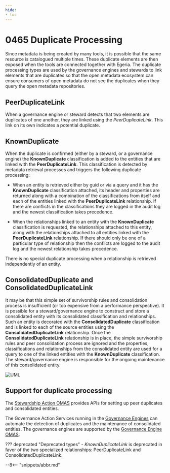 ```yaml
---
hide:
- toc
---
```


<!-- SPDX-License-Identifier: CC-BY-4.0 -->
<!-- Copyright Contributors to the ODPi Egeria project. -->

# 0465 Duplicate Processing

Since metadata is being created by many tools, it is possible that the same resource is catalogued multiple times.
These duplicate elements are then exposed when the tools are connected together with Egeria.
The duplicate processing types are used by the governance engines and stewards to link elements that are duplicates
so that the open metadata ecosystem can ensure consumers of open metadata do not see the duplicates when they query
the open metadata repositories.

## PeerDuplicateLink

When a governance engine or steward detects that two elements are duplicates of one another, they are linked using
the *PeerDuplicateLink*.  This link on its own indicates a potential duplicate.

## KnownDuplicate

When the duplicate is confirmed (either by a steward, or a governance engine) the
**KnownDuplicate** classification is added to the entities that are linked with the
**PeerDuplicateLink**.  This classification is detected by metadata retrieval processes
and triggers the following duplicate processing:

* When an entity is retrieved either by guid or via a query and it has the **KnownDuplicate** classification attached,
its header and properties are returned
along with a combination of the classifications from itself and each of the entities linked with
the **PeerDuplicateLink** relationship.  If there are conflicts in the classifications they are
logged in the audit log and the newest classification takes precedence.

* When the relationships linked to an entity with the **KnownDuplicate** classification is requested,
the relationships attached to this entity, along with the relationships attached to all entities linked with
the **PeerDuplicateLink** relationship.  If there should only be one of a particular type of relationship
then the conflicts are logged to the audit log and the newest relationship takes precedence.

There is no special duplicate processing when a relationship is retrieved independently of an entity.

## ConsolidatedDuplicate and ConsolidatedDuplicateLink

It may be that this simple set of survivorship rules and consolidation process is insufficient
(or too expensive from a performance perspective).
It is possible for a steward/governance engine to construct and store a consolidated entity
with its consolidated classification and relationships.  Such an entity is decorated with the **ConsolidatedDuplicate**
classification and is linked to each of the source entities using the **ConsolidatedDuplicateLink** relationship.
Once the **ConsolidatedDuplicateLink** relationship is in place, the simple survivorship rules and peer consolidation process
are ignored and the properties, classifications and relationships from the consolidated entity are used
for a query to one of the linked entities with the **KnownDuplicate** classification.
The steward/governance engine is responsible for the ongoing maintenance of this consolidated entity.

![UML](0465-Duplicate-Processing.svg)

## Support for duplicate processing

The [Stewardship Action OMAS](./services/omas/stewardship-action/overview)
provides APIs for setting up peer duplicates and consolidated entities.

The Governance Action Services running in the [Governance Engines](./concepts/governance-engine) can automate the detection of
duplicates and the maintenance of consolidated entities.  The governance engines are supported by the
[Governance Engine OMAS](./services/omas/governance-engine/overview).

??? deprecated "Deprecated types"
    - *KnownDuplicateLink* is deprecated in favor of the two specialized relationships: PeerDuplicateLink and ConsolidatedDuplicateLink.

--8<-- "snippets/abbr.md"